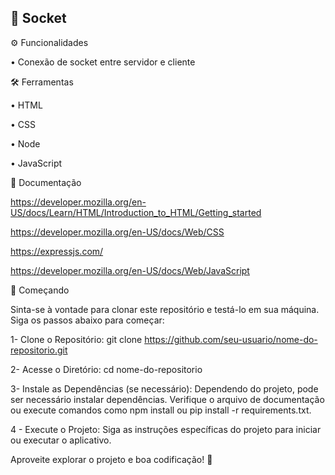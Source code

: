 ## 🔌 Socket

⚙️ Funcionalidades

• Conexão de socket entre servidor e cliente

🛠️ Ferramentas

• HTML

• CSS

• Node

• JavaScript

📖 Documentação

https://developer.mozilla.org/en-US/docs/Learn/HTML/Introduction_to_HTML/Getting_started

https://developer.mozilla.org/en-US/docs/Web/CSS

https://expressjs.com/

https://developer.mozilla.org/en-US/docs/Web/JavaScript

🚀 Começando

Sinta-se à vontade para clonar este repositório e testá-lo em sua máquina. Siga os passos abaixo para começar:

1- Clone o Repositório:
git clone https://github.com/seu-usuario/nome-do-repositorio.git

2- Acesse o Diretório:
cd nome-do-repositorio

3- Instale as Dependências (se necessário):
Dependendo do projeto, pode ser necessário instalar dependências. Verifique o arquivo de documentação ou execute comandos como npm install ou pip install -r requirements.txt.

4 - Execute o Projeto:
Siga as instruções específicas do projeto para iniciar ou executar o aplicativo.

Aproveite explorar o projeto e boa codificação! 🚀
